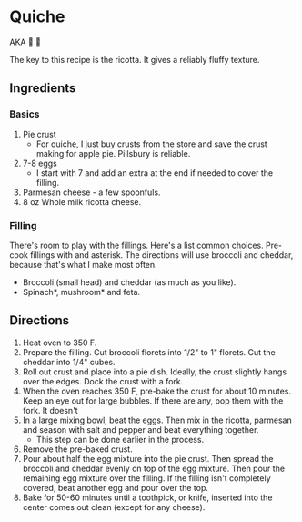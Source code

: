 # Quiche 
AKA :egg: :pie: 

The key to this recipe is the ricotta. It gives a reliably fluffy texture.

## Ingredients
### Basics
1. Pie crust
    - For quiche, I just buy crusts from the store and save the crust making for apple pie. Pillsbury is reliable.
1. 7-8 eggs
    - I start with 7 and add an extra at the end if needed to cover the filling.
1. Parmesan cheese - a few spoonfuls.
1. 8 oz Whole milk ricotta cheese.

### Filling
There's room to play with the fillings. Here's a list common choices. Pre-cook fillings with and asterisk. The directions will use broccoli and cheddar, because that's what I make most often.
- Broccoli (small head) and cheddar (as much as you like).
- Spinach*, mushroom* and feta.

## Directions
1. Heat oven to 350 F.
1. Prepare the filling. Cut broccoli florets into 1/2" to 1" florets. Cut the cheddar into 1/4" cubes.
1. Roll out crust and place into a pie dish. Ideally, the crust slightly hangs over the edges. Dock the crust with a fork. 
1. When the oven reaches 350 F, pre-bake the crust for about 10 minutes. Keep an eye out for large bubbles. If there are any, pop them with the fork. It doesn't 
1. In a large mixing bowl, beat the eggs. Then mix in the ricotta, parmesan and season with salt and pepper and beat everything together. 
    - This step can be done earlier in the process.
1. Remove the pre-baked crust.
1. Pour about half the egg mixture into the pie crust. Then spread the broccoli and cheddar evenly on top of the egg mixture. Then pour the remaining egg mixture over the filling. If the filling isn't completely covered, beat another egg and pour over the top.
1. Bake for 50-60 minutes until a toothpick, or knife, inserted into the center comes out clean (except for any cheese).
